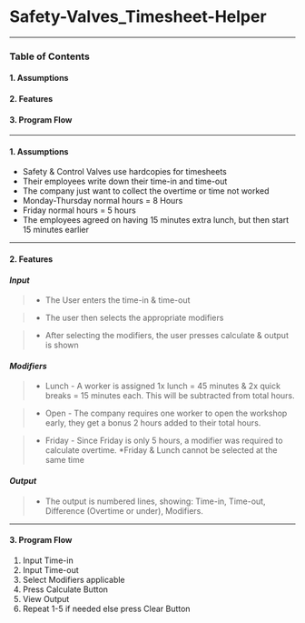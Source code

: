 # Safety-Valves_Timesheet-Helper
---

### Table of Contents
#### 1. Assumptions
#### 2. Features
#### 3. Program Flow
---
#### 1. Assumptions
+ Safety & Control Valves use hardcopies for timesheets
+ Their employees write down their time-in and time-out
+ The company just want to collect the overtime or time not worked
+ Monday-Thursday normal hours = 8 Hours 
+ Friday normal hours = 5 hours
+ The employees agreed on having 15 minutes extra lunch, but then start 15 minutes earlier

---
#### 2. Features
#### **_Input_**

>+  The User enters the time-in & time-out

>+  The user then selects the appropriate modifiers

>+  After selecting the modifiers, the user presses calculate & output is shown

#### **_Modifiers_**

>+ Lunch - A worker is assigned 1x lunch = 45 minutes & 2x quick breaks = 15 minutes each. This will be subtracted from total hours.

>+ Open - The company requires one worker to open the workshop early, they get a bonus 2 hours added to their total hours.

>+ Friday - Since Friday is only 5 hours, a modifier was required to calculate overtime. *Friday & Lunch cannot be selected at the same time

#### **_Output_**

>+ The output is numbered lines, showing: Time-in, Time-out, Difference (Overtime or under), Modifiers.

---
#### 3. Program Flow
1. Input Time-in
2. Input Time-out
3. Select Modifiers applicable
4. Press Calculate Button
5. View Output
6. Repeat 1-5 if needed else press Clear Button
